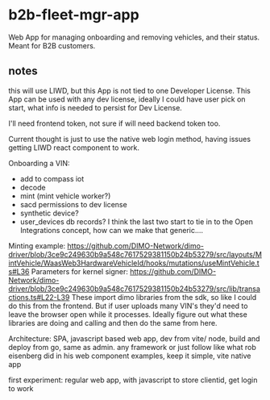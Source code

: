# b2b-fleet-mgr-app
Web App for managing onboarding and removing vehicles, and their status. Meant for B2B customers.

## notes
this will use LIWD, but this App is not tied to one Developer License.
This App can be used with any dev license, ideally I could have user pick on start,
what info is needed to persist for Dev License.

I'll need frontend token, not sure if will need backend token too. 

Current thought is just to use the native web login method, having issues getting LIWD react component to work.

Onboarding a VIN:
- add to compass iot
- decode
- mint (mint vehicle worker?)
- sacd permissions to dev license
- synthetic device? 
- user_devices db records?
I think the last two start to tie in to the Open Integrations concept, how can we make that generic....

Minting example: https://github.com/DIMO-Network/dimo-driver/blob/3ce9c249630b9a548c7617529381150b24b53279/src/layouts/MintVehicle/WaasWeb3HardwareVehicleId/hooks/mutations/useMintVehicle.ts#L36
Parameters for kernel signer: https://github.com/DIMO-Network/dimo-driver/blob/3ce9c249630b9a548c7617529381150b24b53279/src/lib/transactions.ts#L22-L39
These import dimo libraries from the sdk, so like I could do this from the frontend.
But if user uploads many VIN's they'd need to leave the browser open while it processes. 
Ideally figure out what these libraries are doing and calling and then do the same from here. 

Architecture:
SPA, javascript based web app, dev from vite/ node, build and deploy from go, same as admin.
any framework or just follow like what rob eisenberg did in his web component examples, keep it simple, vite native app

first experiment:
regular web app, with javascript to store clientid, get login to work



